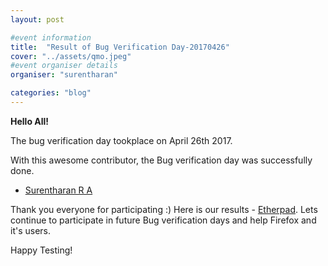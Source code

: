 ```yaml
---
layout: post

#event information
title:  "Result of Bug Verification Day-20170426"
cover: "../assets/qmo.jpeg"
#event organiser details
organiser: "surentharan"

categories: "blog"
---
```


**Hello All!**

<p>The  bug verification day tookplace on April 26th 2017.</p>
<p>With this awesome contributor, the Bug verification day was successfully done.</p>

- [Surentharan R A](https://twitter.com/surentharan7)

Thank you everyone for participating :)
Here is our results - [Etherpad](https://public.etherpad-mozilla.org/p/MozillaIN_QA_Bug_Verification_Day_20170426). Lets continue to participate in future Bug verification days and help Firefox and it's users.
<p>Happy Testing!</p>

